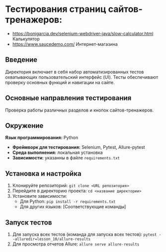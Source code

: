 # Тестирования страниц сайтов-тренажеров:
*  https://bonigarcia.dev/selenium-webdriver-java/slow-calculator.html Калькулятор
*  https://www.saucedemo.com/ Интернет-магазина
 
## Введение
Директория включает в себя набор автоматизированных тестов охватывающих пользовательский интерфейс (UI). Тесты обеспечивают проверку основных функций и навигации на сайте.

## Основные направления тестирования
Проверка работы различных разделов и кнопок сайтов-тренажеров.

## Окружение
  **Язык программирования:** Python
*   **Фреймворк для тестирования:** Selenium, Pytest, Allure-pytest
*   **Среда выполнения:** локальная установка
*   **Зависимости:** указанны в файле `requirements.txt`

## Установка и настройка
1.  Клонируйте репозиторий: `git clone <URL репозитория>`
2.  Перейдите в директорию проекта: `cd <название директории>`
3.  Установите зависимости:
    *   Для Python: `pip install -r requirements.txt`
    *   Для других языков: [Соответствующие команды]


## Запуск тестов
1.  Для запуска всех тестов (команда для запуска всех тестов): `pytest --alluredir=lesson_10/allure-results`
2.  Для просмотра отчетов Allure: `allure serve allure-results`
